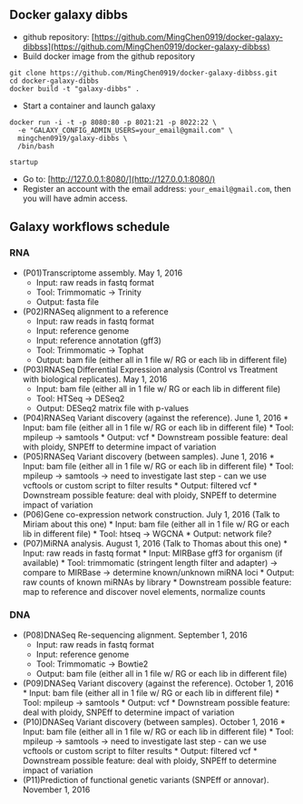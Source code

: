 ## Docker galaxy dibbs

* github repository: [https://github.com/MingChen0919/docker-galaxy-dibbss](https://github.com/MingChen0919/docker-galaxy-dibbss)
* Build docker image from the github repository
```
git clone https://github.com/MingChen0919/docker-galaxy-dibbss.git
cd docker-galaxy-dibbs
docker build -t "galaxy-dibbs" .
```
* Start a container and launch galaxy

```
docker run -i -t -p 8080:80 -p 8021:21 -p 8022:22 \
  -e "GALAXY_CONFIG_ADMIN_USERS=your_email@gmail.com" \
  mingchen0919/galaxy-dibbs \
  /bin/bash
  
startup
```

* Go to: [http://127.0.0.1:8080/](http://127.0.0.1:8080/)
* Register an account with the email address: `your_email@gmail.com`, then you will have admin access.





## Galaxy workflows schedule
### RNA
* (P01)Transcriptome assembly. May 1, 2016 
    * Input: raw reads in fastq format
    * Tool: Trimmomatic -> Trinity
    * Output: fasta file 
* (P02)RNASeq alignment to a reference
    * Input: raw reads in fastq format
    * Input: reference genome
    * Input: reference annotation (gff3)
    * Tool: Trimmomatic -> Tophat
    * Output: bam file (either all in 1 file w/ RG or each lib in different file)
* (P03)RNASeq Differential Expression analysis (Control vs Treatment with biological replicates). May 1, 2016
    * Input: bam file (either all in 1 file w/ RG or each lib in different file)
    * Tool: HTSeq -> DESeq2
    * Output: DESeq2 matrix file with p-values
* (P04)RNASeq Variant discovery (against the reference). June 1, 2016
      * Input: bam file (either all in 1 file w/ RG or each lib in different file)
      * Tool: mpileup -> samtools
      * Output: vcf
      * Downstream possible feature: deal with ploidy, SNPEff to determine impact of variation 
* (P05)RNASeq Variant discovery (between samples). June 1, 2016
      * Input: bam file (either all in 1 file w/ RG or each lib in different file)
      * Tool: mpileup -> samtools -> need to investigate last step - can we use vcftools or custom script to filter results
      * Output: filtered vcf
      * Downstream possible feature: deal with ploidy, SNPEff to determine impact of variation 
* (P06)Gene co-expression network construction.	July 1, 2016 (Talk to Miriam about this one)
      * Input: bam file (either all in 1 file w/ RG or each lib in different file)
      * Tool: htseq -> WGCNA
      * Output: network file?
* (P07)MiRNA analysis. August 1, 2016  (Talk to Thomas about this one)
      * Input: raw reads in fastq format
      * Input: MIRBase gff3 for organism (if available)
      * Tool: trimmomatic (stringent length filter and adapter) -> compare to MIRBase ->  determine known/unknown miRNA loci 
      * Output: raw counts of known miRNAs by library
      * Downstream possible feature: map to reference and discover novel elements, normalize counts

### DNA
* (P08)DNASeq Re-sequencing alignment. September 1, 2016
    * Input: raw reads in fastq format
    * Input: reference genome
    * Tool: Trimmomatic -> Bowtie2
    * Output: bam file (either all in 1 file w/ RG or each lib in different file)
* (P09)DNASeq Variant discovery (against the reference). October 1, 2016
      * Input: bam file (either all in 1 file w/ RG or each lib in different file)
      * Tool: mpileup -> samtools
      * Output: vcf
      * Downstream possible feature: deal with ploidy, SNPEff to determine impact of variation 
* (P10)DNASeq Variant discovery (between samples). October 1, 2016
      * Input: bam file (either all in 1 file w/ RG or each lib in different file)
      * Tool: mpileup -> samtools -> need to investigate last step - can we use vcftools or custom script to filter results
      * Output: filtered vcf
      * Downstream possible feature: deal with ploidy, SNPEff to determine impact of variation 
* (P11)Prediction of functional genetic variants (SNPEff or annovar). November 1, 2016
